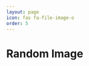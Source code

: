 ```yaml
---
layout: page
icon: fas fa-file-image-o
order: 5
---
```


<!DOCTYPE html>
<html>
  <head>
    <meta charset="UTF-8">
    <title>Random Image</title>
  </head>
  <body>
    <h1>Random Image</h1>
    <img id="myImage" src="">
    <script>
      var images = [
        "https://memes.us-east-1.linodeobjects.com/auger/12 Emotes of SimpleCyberMas.png",
        "https://memes.us-east-1.linodeobjects.com/auger/AbeAuger.png",
        "https://memes.us-east-1.linodeobjects.com/auger/BabyGerryNewYear.png"
      ];
      var randomIndex = Math.floor(Math.random() * images.length);
      var randomImage = images[randomIndex];
      document.getElementById("myImage").src = randomImage;
    </script>
  </body>
</html>